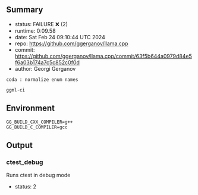 ## Summary

- status:  FAILURE ❌ (2)
- runtime: 0:09.58
- date:    Sat Feb 24 09:10:44 UTC 2024
- repo:    https://github.com/ggerganov/llama.cpp
- commit:  https://github.com/ggerganov/llama.cpp/commit/63f5b644a0979d84e5f6a03b174a7c5c852c0f0d
- author:  Georgi Gerganov
```
coda : normalize enum names

ggml-ci
```

## Environment

```
GG_BUILD_CXX_COMPILER=g++
GG_BUILD_C_COMPILER=gcc
```

## Output

### ctest_debug

Runs ctest in debug mode
- status: 2
```

```

